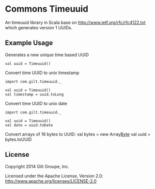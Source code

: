 # Commons Timeuuid

An timeuuid library in Scala base on http://www.ietf.org/rfc/rfc4122.txt which generates version 1 UUIDs.

## Example Usage
Generates a new unique time based UUID

    val uuid = Timeuuid()

Convert time UUID to unix timestamp

    import com.gilt.timeuuid._

    val uuid = Timeuuid()
    val timestamp = uuid.toLong

Convert time UUID to unix date

    import com.gilt.timeuuid._

    val uuid = Timeuuid()
    val date = uuid.toDate

Convert arrays of 16 bytes to UUID:
    val bytes = new Array[Byte](16)
    val uuid = bytes.toUUID

## License
Copyright 2014 Gilt Groupe, Inc.

Licensed under the Apache License, Version 2.0: http://www.apache.org/licenses/LICENSE-2.0
